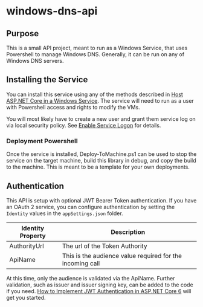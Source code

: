 # windows-dns-api

## Purpose

This is a small API project, meant to run as a Windows Service, that uses Powershell to manage Windows DNS.  Generally, it can be run on any of Windows DNS servers.

## Installing the Service

You can install this service using any of the methods described in [Host ASP.NET Core in a Windows Service](https://learn.microsoft.com/en-us/aspnet/core/host-and-deploy/windows-service?view=aspnetcore-7.0&tabs=visual-studio).  The service will need to run as a user with Powershell access and rights to modify the VMs.  

You will most likely have to create a new user and grant them service log on via local security policy.  See [Enable Service Logon](https://learn.microsoft.com/en-us/system-center/scsm/enable-service-log-on-sm?view=sc-sm-2022) for details.

### Deployment Powershell

Once the service is installed, Deploy-ToMachine.ps1 can be used to stop the service on the target machine, build this library in debug, and copy the build to the machine.  This is meant to be a template for your own deployments.

## Authentication

This API is setup with optional JWT Bearer Token authentication.  If you have an OAuth 2 service, you can configure authentication by setting the `Identity` values in the `appSettings.json` folder.

| Identity Property | Description                                               |
| ----------------- | --------------------------------------------------------- |
| AuthorityUrl      | The url of the Token Authority                            |
| ApiName           | This is the audience value required for the incoming call |

At this time, only the audience is validated via the ApiName.  Further validation, such as issuer and issuer signing key, can be added to the code if you need.  [How to Implement JWT Authentication in ASP.NET Core 6](https://www.infoworld.com/article/3669188/how-to-implement-jwt-authentication-in-aspnet-core-6.html) will get you started.

